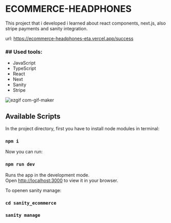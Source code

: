 # ECOMMERCE-HEADPHONES

This project that i developed i learned about react components, next.js, also stripe payments and sanity integration.

url: https://ecommerce-headphones-eta.vercel.app/success

<h3>## Used tools:</h3>
<ul>
<li>JavaScript</li>
<li>TypeScript</li>
<li>React</li>
<li>Next</li>
<li>Sanity</li>
<li>Stripe</li>
</ul>


![ezgif com-gif-maker](https://user-images.githubusercontent.com/100448527/182004184-ee5b8f5f-c631-45ca-a091-13dd01fb1a63.gif)


## Available Scripts

In the project directory, first you have to install node modules in terminal:

### `npm i`

Now you can run:

### `npm run dev`

Runs the app in the development mode.\
Open [http://localhost:3000](http://localhost:3000) to view it in your browser.

To openen sanity manage:

### `cd sanity_ecommerce`
### `sanity manage`

